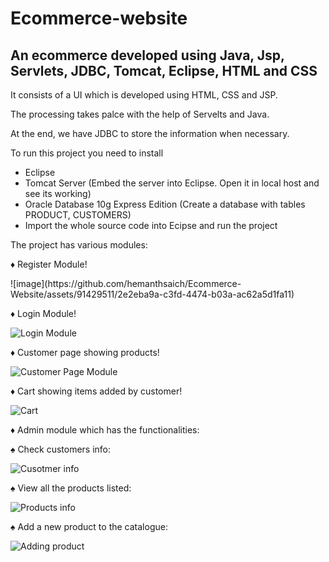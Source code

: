 # Ecommerce-website
<h2>An ecommerce developed using Java, Jsp, Servlets, JDBC, Tomcat, Eclipse, HTML and CSS</h2>
<p>It consists of a UI which is developed using HTML, CSS and JSP.</p>
</p>The processing takes palce with the help of Servelts and Java. </p>
<p>At the end, we have JDBC to store the information when necessary. </p>
<p>To run this project you need to install</p>
<ul>
<li>Eclipse</li>
<li>Tomcat Server (Embed the server into Eclipse. Open it in local host and see its working)</li>
<li>Oracle Database 10g Express Edition (Create a database with tables PRODUCT, CUSTOMERS)</li>
<li>Import the whole source code into Ecipse and run the project</li>
 </ul>
<p>The project has various modules: </p>
<p>&#9830; Register Module!</p>
![image](https://github.com/hemanthsaich/Ecommerce-Website/assets/91429511/2e2eba9a-c3fd-4474-b03a-ac62a5d1fa11)

<p>&#9830; Login Module!</p>
<img src="https://user-images.githubusercontent.com/92751444/235295992-58e2abd3-8dac-43c1-a46a-3b0938600e70.png" align="center" alt="Login Module">
<p>&#9830; Customer page showing products!</p>
<img src="https://user-images.githubusercontent.com/92751444/235296048-5e4f3006-2e7b-4948-8d3b-376651cd45a1.png" align="center" alt="Customer Page Module">
<p>&#9830; Cart showing items added by customer!</p>
<img src="https://user-images.githubusercontent.com/92751444/235296069-6ed2dc7b-0833-427d-966b-8d282064024e.png" align="center" alt="Cart">
<p>&#9830; Admin module which has the functionalities:</p>
 <p>&#9824; Check customers info:</p>
 <img src="https://user-images.githubusercontent.com/92751444/235296099-66dab34c-f419-439c-a6ae-caebb2cef713.png" align="center" alt="Cusotmer info">
 <p>&#9824; View all the products listed:</p>
 <img src="https://user-images.githubusercontent.com/92751444/235296115-fbd5a02e-8935-4380-b20b-a660434247c9.png" align="center" alt="Products info">
 <p>&#9824; Add a new product to the catalogue:</p>
 <img src="https://user-images.githubusercontent.com/92751444/235296132-e1a2afb0-e8ba-487b-aa7e-c604a10e8b48.png" align="center" alt="Adding product">
